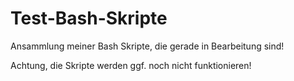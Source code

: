 # Test-Bash-Skripte

Ansammlung meiner Bash Skripte, die gerade in Bearbeitung sind!

Achtung, die Skripte werden ggf. noch nicht funktionieren!